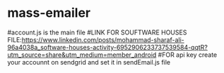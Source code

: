 # mass-emailer
#account.js is the main file
#LINK FOR SOUFTWARE HOUSES FILE:https://www.linkedin.com/posts/mohammad-sharaf-ali-96a4038a_software-houses-activity-6952906233737539584-qqtR?utm_source=share&utm_medium=member_android
#FOR api key create your accounnt on sendgrid and set it in sendEmail.js file
#
